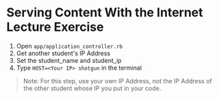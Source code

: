 # Serving Content With the Internet Lecture Exercise

1. Open `app/application_controller.rb`
2. Get another student's IP Address
3. Set the student_name and student_ip 
4. Type `HOST=<Your IP> shotgun` in the terminal
> Note: For this step, use your own IP Address, not the IP Address of the other student whose IP you put in your code.